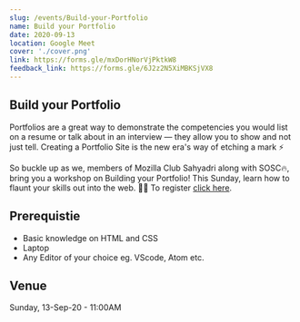 ```yaml
---
slug: /events/Build-your-Portfolio
name: Build your Portfolio
date: 2020-09-13
location: Google Meet
cover: './cover.png'
link: https://forms.gle/mxDorHNorVjPktkW8
feedback_link: https://forms.gle/6J2z2N5XiMBKSjVX8
---
```

## Build your Portfolio
Portfolios are a great way to demonstrate the competencies you would list on a resume or talk about in an interview — they allow you to show and not just tell. Creating a Portfolio Site is the new era's way of etching a mark ⚡

So buckle up as we, members of Mozilla Club Sahyadri along with SOSC🔥,  bring you a workshop on Building your Portfolio! This Sunday, learn how to flaunt your skills out into the web. 🙌🏼
To register [click here](https://forms.gle/mxDorHNorVjPktkW8).

## Prerequistie
- Basic knowledge on HTML and CSS
- Laptop
- Any Editor of your choice eg. VScode, Atom etc.

## Venue
Sunday, 13-Sep-20 - 11:00AM